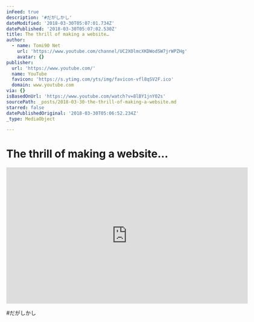 ```yaml
---
inFeed: true
description: '#だがしかし'
dateModified: '2018-03-30T05:07:01.734Z'
datePublished: '2018-03-30T05:07:02.530Z'
title: The thrill of making a website…
author:
  - name: Tomi90 Net
    url: 'https://www.youtube.com/channel/UC2XOlmcXKDWodSW7jrWPZHg'
    avatar: {}
publisher:
  url: 'https://www.youtube.com/'
  name: YouTube
  favicon: 'https://s.ytimg.com/yts/img/favicon-vfl8qSV2F.ico'
  domain: www.youtube.com
via: {}
isBasedOnUrl: 'https://www.youtube.com/watch?v=8lBY1jnY02s'
sourcePath: _posts/2018-03-30-the-thrill-of-making-a-website.md
starred: false
datePublishedOriginal: '2018-03-30T05:06:52.234Z'
_type: MediaObject

---
```

# The thrill of making a website...

<iframe src="https://cdn.embedly.com/widgets/media.html?src=https%3A%2F%2Fwww.youtube.com%2Fembed%2F8lBY1jnY02s%3Ffeature%3Doembed&amp;url=http%3A%2F%2Fwww.youtube.com%2Fwatch%3Fv%3D8lBY1jnY02s&amp;image=https%3A%2F%2Fi.ytimg.com%2Fvi%2F8lBY1jnY02s%2Fhqdefault.jpg&amp;key=a715cf41cc93453ca338d350cd26f87b&amp;type=text%2Fhtml&amp;schema=youtube" width="640" height="360" scrolling="no" frameborder="0" allowfullscreen="" style=""></iframe>

\#だがしかし